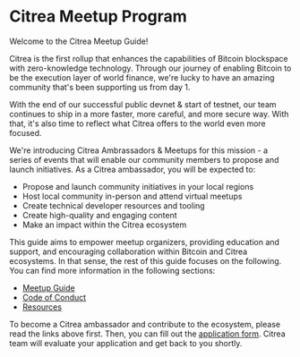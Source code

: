 # Citrea Meetup Program

Welcome to the Citrea Meetup Guide!

Citrea is the first rollup that enhances the capabilities of Bitcoin blockspace with zero-knowledge technology. Through our journey of enabling Bitcoin to be the execution layer of world finance, we're lucky to have an amazing community that's been supporting us from day 1.

With the end of our successful public devnet & start of testnet, our team continues to ship in a more faster, more careful, and more secure way. With that, it's also time to reflect what Citrea offers to the world even more focused. 

We're introducing Citrea Ambrassadors & Meetups for this mission - a series of events that will enable our community members to propose and launch initiatives. As a Citrea ambassador, you will be expected to:

- Propose and launch community initiatives in your local regions
- Host local community in-person and attend virtual meetups
- Create technical developer resources and tooling
- Create high-quality and engaging content
- Make an impact within the Citrea ecosystem

This guide aims to empower meetup organizers, providing education and support, and encouraging collaboration within Bitcoin and Citrea ecosystems. In that sense, the rest of this guide focuses on the following. You can find more information in the following sections:

- [Meetup Guide](./citrea-meetups/meetup-guide.md)
- [Code of Conduct](./citrea-meetups/code-of-conduct.md) 
- [Resources](./citrea-meetups/resources.md)

To become a Citrea ambassador and contribute to the ecosystem, please read the links above first. Then, you can fill out the [application form](https://forms.gle/google-form-link-here). Citrea team will evaluate your application and get back to you shortly.